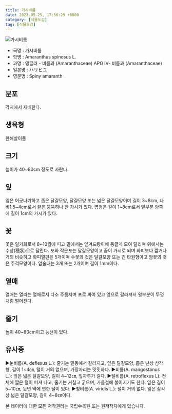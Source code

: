 ```yaml
---
title: 가시비름
date: 2023-09-25, 17:56:29 +0800
category: [식물도감]
tag: [식물도감]
---
```




![가시비름](http://www.nature.go.kr/fileUpload/plants/basic/Amaranthaceae/Amaranthus/13268/1_th2.JPG)
- 국명 : 가시비름
- 학명 : Amaranthus spinosus L.
- 과명 : 앵글러 - 비름과 (Amaranthaceae) APG Ⅳ- 비름과 (Amaranthaceae)
- 일본명 : ハリビユ
- 영문명 : Spiny amaranth


## 분포
각지에서 재배한다.
## 생육형
한해살이풀
## 크기
높이가 40~80cm 정도로 자란다.
## 잎
잎은 어긋나기하고 좁은 달걀모양, 달걀모양 또는 넓은 달걀모양이며 길이 3~8cm, 나비1.5~4cm로서 끝은 뭉뚝하나 잔 가시가 있다. 엽병은 길이 1~8cm로서 밑부분 양쪽에 길이 1cm의 가시가 있다.
## 꽃
꽃은 일가화로서 8~10월에 피고 밑에서는 잎겨드랑이에 둥글게 모여 달리며 위에서는 수상(穗狀)으로 달린다. 포와 작은포는 달걀모양이고 끝이 가시로 되며 화피보다 짧거나 거의 비슷하고 화피열편은 5개이며 수꽃의 것은 달걀모양 또는 긴 타원형이고 암꽃의 것은 주걱모양이다. 암술대는 3개 또는 2개이며 길이 1mm이다.
## 열매
열매는 열리는 열매로서 다소 주름지며 포로 싸여 있고 옆으로 갈라져서 윗부분이 뚜껑처럼 떨어진다.
## 줄기
높이 40~80cm이고 능선이 있다.
## 유사종
▶눈비름(A. deflexus L.): 줄기는 밑동에서 갈라지고, 잎은 달걀모양, 좁은 난상 삼각형, 길이 1~4㎝, 털이 거의 없으며, 가장자리는 밋밋하다. ▶비름(A. mangostanus L.): 잎은 넓은 달걀모양, 길이 4~12㎝, 잎자루가 길다.▶털비름(A. retroflexus L): 전체에 짧은 털이 퍼져 나고, 줄기는 거칠고 굵으며, 가을철에 붉어지기도 한다. 잎은 길이 5~10㎝, 뒷면 맥에 연한 털이 있다.▶청비름(A. viridis L.): 털이 거의 없다. 잎은 삼각상 넓은 달걀모양, 길이 4~8㎝이다.






본 데이터에 대한 모든 저작권리는 국립수목원 또는 원저작자에게 있습니다.
